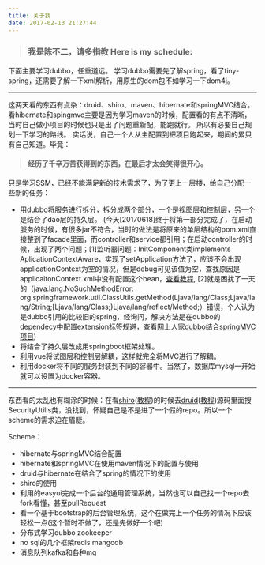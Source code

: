 ```yaml
---
title: 关于我
date: 2017-02-13 21:27:44
---
```


> ### 我是陈不二，请多指教 Here is my schedule:

 下面主要学习dubbo，任重道远。
 学习dubbo需要先了解spring，看了tiny-spring，还需要了解一下xml解析，用原生的dom包不如学习一下dom4j。


---
这两天看的东西有点杂：druid、shiro、maven、hibernate和springMVC结合。
看hibernate和spingmvc主要是因为学习maven的时候，配置看的有点不清晰，当时自己做小项目的时候也只是出了问题重新配，能跑就行。
所以有必要自己规划一下学习的路线。
实话说，自己一个人从主配置到把项目跑起来，期间的累只有自己知道。毕竟：
> #### 经历了千辛万苦获得到的东西，在最后才太会笑得很开心。


只是学习SSM，已经不能满足新的技术需求了，为了更上一层楼，给自己分配一些新的任务：
- 用dubbo将服务进行拆分，拆分成两个部分，一个是视图层和控制层，另一个是结合了dao层的持久层。
(今天[20170618]终于将第一部分完成了，在启动服务的时候，有很多jar不符合，当时的做法是将原来的单层结构的pom.xml直接整到了facade里面，而controller和service都引用；在启动controller的时候，出现了两个问题；[1]监听器问题：InitComponent类implements AplicationContextAware，实现了setApplication方法了，应该不会出现applicationContext为空的情况，但是debug可见该值为空，查找原因是applicaitonContext.xml中没有配置这个bean，[查看教程](http://www.cnblogs.com/kxdblog/p/5988027.html), [2]就是困扰了一天的（java.lang.NoSuchMethodError: org.springframework.util.ClassUtils.getMethod(Ljava/lang/Class;Ljava/lang/String;[Ljava/lang/Class;)Ljava/lang/reflect/Method;）错误，个人认为是dubbo引用的比较旧的spring，经询问，解决方法是在dubbo的dependecy中配置extension标签规避，查看[网上人家dubbo结合springMVC项目](http://blog.csdn.net/aixiaoyang168/article/details/51362675))
- 将结合了持久层改成用springboot框架处理。
- 利用vue将试图层和控制层解耦，这样就完全将MVC进行了解耦。
- 利用docker将不同的服务封装到不同的容器中。当然了，数据库mysql一开始就可以设置为docker容器。


- - - 
东西看的太乱也有糊涂的时候：在看[shiro](https://github.com/apache/shiro)([教程](http://jinnianshilongnian.iteye.com/blog/2018398))的时候去[druid](https://github.com/alibaba/druid)([教程](http://blog.csdn.net/yunnysunny/article/details/8657095))源码里面搜SecurityUtills类，没找到，怀疑自己是不是进了一个假的repo。所以一个scheme的需求迫在眉睫。

Scheme：
- hibernate与springMVC结合配置 
- hibernate和springMVC在使用maven情况下的配置与使用 
- druid与hibernate在结合了spring的情况下的使用  
- shiro的使用
- 利用的easyui完成一个后台的通用管理系统，当然也可以自己找一个repo去fork看懂，甚至pullRequest
- 看一个基于bootstrap的后台管理系统，这个在做完上一个任务的情况下应该轻松一点(这个暂时不做了，还是先做好一个吧)
- 分布式学习dubbo zookeeper
- no sql的几个框架redis mangodb
- 消息队列kafka和各种mq
